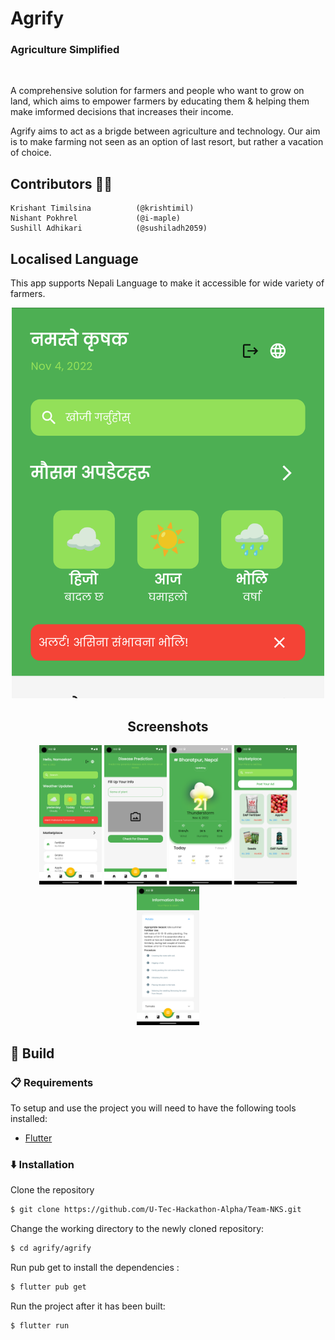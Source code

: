 # Agrify 
### Agriculture Simplified

<br>

A comprehensive solution for farmers and people who want to grow on land, which aims to empower farmers by educating them & helping them make imformed decisions that increases their income.

Agrify aims to act as a brigde between agriculture and technology. Our aim is to make farming not seen as an option of last resort, but rather a vacation of choice.

## Contributors 👨‍💻
```
Krishant Timilsina          (@krishtimil)
Nishant Pokhrel             (@i-maple)            
Sushill Adhikari            (@sushiladh2059)
```

## Localised Language

This app supports Nepali Language to make it accessible for wide variety of farmers.
<br>
<center><img src="agrify/assets/screens/language_crop.png" width="500" />
<br>

## Screenshots
<p float="left">
  <img src="agrify/assets/screens/screen.png" width="100" />
  <img src="agrify/assets/screens/screen1.png" width="100" /> 
  <img src="agrify/assets/screens/screen2.png" width="100" />
  <img src="agrify/assets/screens/screen3.png" width="100" />
  <img src="agrify/assets/screens/screen4.png" width="100" />


</p>
</center>



## 🔨 Build

###  📋 Requirements

To setup and use the project you will need to have the following tools installed:
 - [Flutter](https://docs.flutter.dev/get-started/install)

###  ⬇️ Installation

Clone the repository

```bash
$ git clone https://github.com/U-Tec-Hackathon-Alpha/Team-NKS.git
```


Change the working directory to the newly cloned repository:

```bash
$ cd agrify/agrify
```

Run pub get to install the dependencies :

```bash
$ flutter pub get

```

Run the project after it has been built:

```bash
$ flutter run
```
